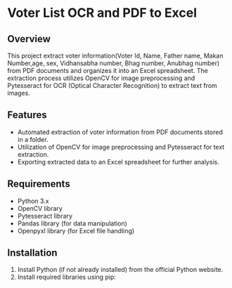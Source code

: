 # Voter List OCR and  PDF to Excel 

## Overview
This project extract voter information(Voter Id, Name, Father name, Makan Number,age, sex, Vidhansabha number, Bhag number, Anubhag number) from PDF documents and organizes it into an Excel spreadsheet. The extraction process utilizes OpenCV for image preprocessing and Pytesseract for OCR (Optical Character Recognition) to extract text from images.

## Features
- Automated extraction of voter information from PDF documents stored in a folder.
- Utilization of OpenCV for image preprocessing and Pytesseract for text extraction.
- Exporting extracted data to an Excel spreadsheet for further analysis.

## Requirements
- Python 3.x
- OpenCV library
- Pytesseract library
- Pandas library (for data manipulation)
- Openpyxl library (for Excel file handling)

## Installation
1. Install Python (if not already installed) from the official Python website.
2. Install required libraries using pip:
